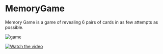 # MemoryGame
Memory Game is a game of revealing 6 pairs of cards in as few attempts as possible.


![game](https://user-images.githubusercontent.com/100083050/155176282-6c292d63-0145-4f1f-985a-b0662b839476.png)

[![Watch the video](https://img.youtube.com/vi/T-D1KVIuvjA/maxresdefault.jpg)](https://youtu.be/T-D1KVIuvjA)

